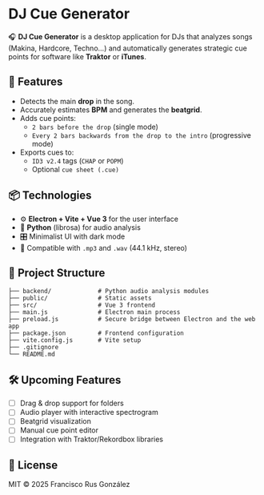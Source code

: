 # DJ Cue Generator

🎧 **DJ Cue Generator** is a desktop application for DJs that analyzes songs (Makina, Hardcore, Techno...) and automatically generates strategic cue points for software like **Traktor** or **iTunes**.

## 🚀 Features

- Detects the main **drop** in the song.
- Accurately estimates **BPM** and generates the **beatgrid**.
- Adds cue points:
  - `2 bars before the drop` (single mode)
  - `Every 2 bars backwards from the drop to the intro` (progressive mode)
- Exports cues to:
  - `ID3 v2.4` tags (`CHAP` or `POPM`)
  - Optional `cue sheet (.cue)`

## 📦 Technologies

- ⚙️ **Electron + Vite + Vue 3** for the user interface
- 🧠 **Python** (librosa) for audio analysis
- 🎛️ Minimalist UI with dark mode
- 🎵 Compatible with `.mp3` and `.wav` (44.1 kHz, stereo)

## 🧰 Project Structure

```
├── backend/             # Python audio analysis modules
├── public/              # Static assets
├── src/                 # Vue 3 frontend
├── main.js              # Electron main process
├── preload.js           # Secure bridge between Electron and the web app
├── package.json         # Frontend configuration
├── vite.config.js       # Vite setup
├── .gitignore
└── README.md
```

## 🛠️ Upcoming Features

- [ ] Drag & drop support for folders
- [ ] Audio player with interactive spectrogram
- [ ] Beatgrid visualization
- [ ] Manual cue point editor
- [ ] Integration with Traktor/Rekordbox libraries

## 📝 License

MIT © 2025 Francisco Rus González
